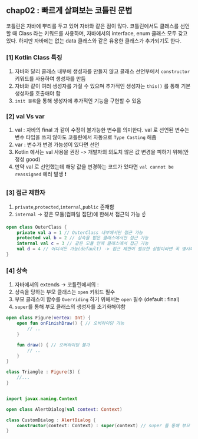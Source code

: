 ## chap02 : 빠르게 살펴보는 코틀린 문법

코틀린은 자바에 뿌리를 두고 있어 자바와 같은 점이 많다.
코틀린에서도 클래스를 선언할 때 Class 라는 키워드를 사용하며, 자바에서의 interface, enum 클래스
모두 갖고 있다.
하지만 자바에는 없는 data 클래스와 같은 유용한 클래스가 추가되기도 한다.

### [1] Kotlin Class 특징

1. 자바와 달리 클래스 내부에 생성자를 만들지 않고 클래스 선언부에서 `constructor` 키워드를 사용하여 생성자를 만듬
2. 자바와 같이 여러 생성자를 가질 수 있으며 추가적인 생성자는 `this()` 를 통해 기본 생성자를 호출애야 함
3. `init 블록`을 통해 생성자에 추가적인 기능을 구현할 수 있음

### [2] val Vs var

1. val : 자바의 final 과 같이 수정이 불가능한 변수를 의미한다. val 로 선언된 변수는 변수 타입을 쓰지 않아도 코틀린에서 자동으로 `Type Casting` 해줌
2. var : 변수가 변경 가능성이 있다면 선언
3. Kotlin 에서는 val 사용을 권장 -> 개발자의 의도치 않은 값 변경을 피하기 위해(안정성 good)
4. 만약 val 로 선언했는데 해당 값을 변경하는 코드가 있다면 `val cannot be reassigned` 에러 발생 ❗️

### [3] 접근 제한자

1. `private`,`protected`,`internal`,`public` 존재함
2. `internal` -> 같은 모듈(컴파일 집단)에 한해서 접근익 가능 ☝️

```kotlin
open class OuterClass {
    private val a = 1 // OuterClass 내부에서만 접근 가능
    protected val b = 2 // 상속을 받은 클래스에서만 접근 가능
    internal val c = 3 // 같은 모듈 안에 클래스에서 접근 가능
    val d = 4 // 어디서든 가능(default) -> 접근 제한이 필요한 상황이라면 꼭 명시해야함(else Public)
}
```

### [4] 상속

1. 자바에서의 extends -> 코틀린에서의 :
2. 상속을 당하는 부모 클래스는 `open` 키워드 필수
3. 부모 클래스이 함수를 `Overriding` 하기 위해서는 `open` 필수 (default : final)
4. `super`를 통해 부모 클래스의 생성자를 초기화해야함

```kotlin
open class Figure(vertex: Int) {
    open fun onFinishDraw() { // 오버라이딩 가능
        // ..
    }

    fun draw() { // 오버라이딩 불가
        // ..
    }
}

class Triangle : Figure(3) {
    //...
}
```

```kotlin

import javax.naming.Context

open class AlertDialog(val context: Context)

class CustomDialog : AlertDialog {
    constructor(context: Context) : super(context) // super 를 통해 부모 클래스 초기화
}


```